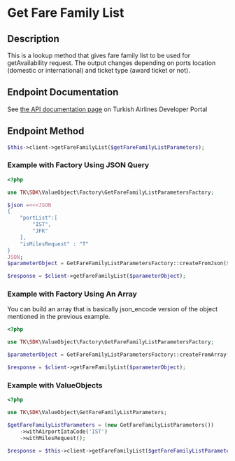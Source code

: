 # Get Fare Family List

## Description

This is a lookup method that gives fare family list to be used for getAvailability request. The output changes depending on ports location (domestic or international) and ticket type (award ticket or not). 

## Endpoint Documentation

See [the API documentation page](https://developer.turkishairlines.com/documentation/getFareFamilyList) on Turkish Airlines Developer Portal

## Endpoint Method

```php
$this->client->getFareFamilyList($getFareFamilyListParameters);

```

### Example with Factory Using JSON Query

```php
<?php

use TK\SDK\ValueObject\Factory\GetFareFamilyListParametersFactory;

$json =<<<JSON
{
    "portList":[
        "IST",
        "JFK"
    ],
    "isMilesRequest" : "T"
}
JSON;
$parameterObject = GetFareFamilyListParametersFactory::createFromJson($json);

$response = $client->getFareFamilyList($parameterObject);

```

### Example with Factory Using An Array

You can build an array that is basically json_encode version of the object mentioned in the previous example.

```php
<?php

use TK\SDK\ValueObject\Factory\GetFareFamilyListParametersFactory;

$parameterObject = GetFareFamilyListParametersFactory::createFromArray($parametersArray);

$response = $client->getFareFamilyList($parameterObject);

```

### Example with ValueObjects
```php
<?php

use TK\SDK\ValueObject\GetFareFamilyListParameters;

$getFareFamilyListParameters = (new GetFareFamilyListParameters())
	->withAirportIataCode('IST')
	->withMilesRequest();

$response = $this->client->getFareFamilyList($getFareFamilyListParameters);

```